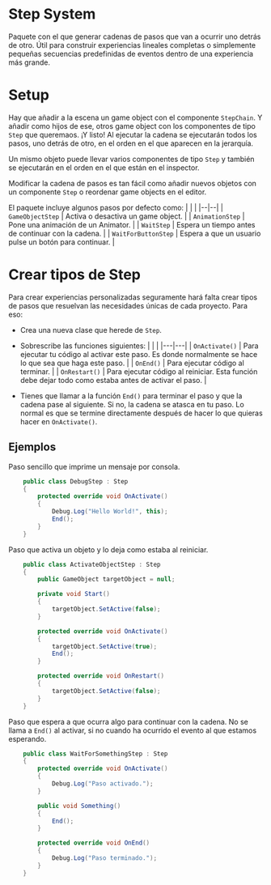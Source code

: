 
# Step System
Paquete con el que generar cadenas de pasos que van a ocurrir uno detrás de otro. Útil para construir experiencias lineales completas o simplemente pequeñas secuencias predefinidas de eventos dentro de una experiencia más grande.

# Setup
Hay que añadir a la escena un game object con el componente ``StepChain``. Y añadir como hijos de ese, otros game object con los componentes de tipo ``Step`` que queremaos. ¡Y listo! Al ejecutar la cadena se ejecutarán todos los pasos, uno detrás de otro, en el orden en el que aparecen en la jerarquía.

Un mismo objeto puede llevar varios componentes de tipo ``Step`` y también se ejecutarán en el orden en el que están en el inspector.

Modificar la cadena de pasos es tan fácil como añadir nuevos objetos con un componente ``Step`` o reordenar game objects en el editor.

El paquete incluye algunos pasos por defecto como:
|  |  |
|--|--|
| ``GameObjectStep`` | Activa o desactiva un game object. |
| ``AnimationStep`` | Pone una animación de un Animator. |
| ``WaitStep`` | Espera un tiempo antes de continuar con la cadena. |
| ``WaitForButtonStep`` | Espera a que un usuario pulse un botón para continuar. |

# Crear tipos de Step
Para crear experiencias personalizadas seguramente hará falta crear tipos de pasos que resuelvan las necesidades únicas de cada proyecto. Para eso:

* Crea una nueva clase que herede de ``Step``.
* Sobrescribe las funciones siguientes:
	|   |   |
	|---|---|
	| ``OnActivate()`` | Para ejecutar tu código al activar este paso. Es donde normalmente se hace lo que sea que haga este paso. |
	| ``OnEnd()`` | Para ejecutar código al terminar. |
	| ``OnRestart()`` | Para ejecutar código al reiniciar. Esta función debe dejar todo como estaba antes de activar el paso. |

* Tienes que llamar a la función ``End()`` para terminar el paso y que la cadena pase al siguiente. Si no, la cadena se atasca en tu paso. Lo normal es que se termine directamente después de hacer lo que quieras hacer en ``OnActivate()``. 

## Ejemplos
Paso sencillo que imprime un mensaje por consola.
```C#
	public class DebugStep : Step
	{
		protected override void OnActivate()
		{
			Debug.Log("Hello World!", this);
			End();
		}
	}
```
Paso que activa un objeto y lo deja como estaba al reiniciar.
```C#
	public class ActivateObjectStep : Step
	{
		public GameObject targetObject = null;

		private void Start()
		{
			targetObject.SetActive(false);
		}

		protected override void OnActivate()
		{
			targetObject.SetActive(true);
			End();
		}

		protected override void OnRestart()
		{
			targetObject.SetActive(false);
		}
	}
```
Paso que espera a que ocurra algo para continuar con la cadena. No se llama a ``End()`` al activar, si no cuando ha ocurrido el evento al que estamos esperando.
```C#
	public class WaitForSomethingStep : Step
	{
		protected override void OnActivate()
		{
			Debug.Log("Paso activado.");
		}

		public void Something()
		{
			End();
		}

		protected override void OnEnd()
		{
			Debug.Log("Paso terminado.");
		}
	}
```
